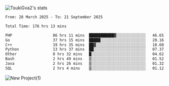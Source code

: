
![TsukiGva2's stats](https://github-readme-stats.vercel.app/api?username=TsukiGva2&show_icons=true&theme=gruvbox)

<!--START_SECTION:waka-->

```txt
From: 28 March 2025 - To: 21 September 2025

Total Time: 176 hrs 13 mins

PHP                  86 hrs 11 mins  ███████████▓░░░░░░░░░░░░░   46.65 %
Go                   37 hrs 15 mins  █████░░░░░░░░░░░░░░░░░░░░   20.16 %
C++                  19 hrs 35 mins  ██▓░░░░░░░░░░░░░░░░░░░░░░   10.60 %
Python               13 hrs 37 mins  ██░░░░░░░░░░░░░░░░░░░░░░░   07.37 %
Other                8 hrs 32 mins   █░░░░░░░░░░░░░░░░░░░░░░░░   04.62 %
Bash                 2 hrs 49 mins   ▒░░░░░░░░░░░░░░░░░░░░░░░░   01.52 %
Java                 2 hrs 26 mins   ▒░░░░░░░░░░░░░░░░░░░░░░░░   01.32 %
SQL                  2 hrs 4 mins    ▒░░░░░░░░░░░░░░░░░░░░░░░░   01.12 %
```

<!--END_SECTION:waka-->

![New Project(1)](https://github.com/user-attachments/assets/ca397c4b-527a-4830-9802-b71a2622b058)

<!--
![91IYheGYbCL](https://github.com/user-attachments/assets/81d7ee5b-489d-41a0-a545-5872971bd286)
-->
